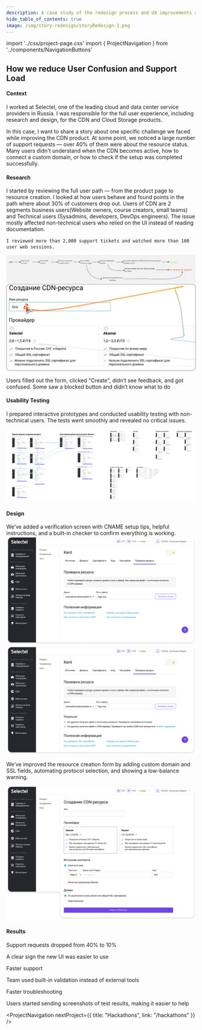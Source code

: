 ```yaml
---
description: A case study of the redesign process and UX improvements at Selectel
hide_table_of_contents: true
image: /img/story-redesign/storyRedesign-1.png
---
```


import '../css/project-page.css'
import { ProjectNavigation } from '../components/NavigationButtons'

<article>
<div className="container">


<div className="section-margin">
  
  # How we reduce User Confusion and Support Load

</div>

<section className="section-margin">

#### Context

I worked at Selectel, one of the leading cloud and data center service providers in Russia. I was responsible for the full user experience, including research and design, for the CDN and Cloud Storage products.

In this case, I want to share a story about one specific challenge we faced while improving the CDN product. At some point, we noticed a large number of support requests — over 40% of them were about the resource status. Many users didn't understand when the CDN becomes active, how to connect a custom domain, or how to check if the setup was completed successfully.
</section>

<section className="section-margin">

#### Research

<div className="columns">
  <div>
    I started by reviewing the full user path — from the product page to resource creation. I looked at how users behave and found points in the path where about 30% of customers drop out. Users of CDN are 2 segments business users(Website owners, course creators, small teams) and Technical users (Sysadmins, developers, DevOps engineers). The issue mostly affected non-technical users who relied on the UI instead of reading documentation.

    I reviewed more than 2,000 support tickets and watched more than 100 user web sessions.
  </div>
  <div>
    <img src="/img/story-redesign/storyRedesign-2.png" alt="User Journey Analysis" className="image image-with-border"/>
    <img src="/img/story-redesign/storyRedesign-3.png" alt="Usability testing" className="image image-with-border"/>
  </div>
</div>
</section>

<section className="section-margin">
 <span className="feedback-box">

  Users filled out the form, clicked "Create", didn’t see feedback, and got confused. Some saw a blocked button and didn’t know what to do
  </span>

</section>

<section className="section-margin">

#### Usability Testing

I prepared interactive prototypes and conducted usability testing with non-technical users. The tests went smoothly and revealed no critical issues.

<img src="/img/story-redesign/storyRedesign-5.png" alt="Prototypes" className="image"/>
 

</section>

<section className="section-margin">

  #### Design

  <div>
   We’ve added a verification screen with CNAME setup tips, helpful instructions, and a built-in checker to confirm everything is working.
  </div>

  <div className="image-grid">
      <img src="/img/story-redesign/Selectel_default_domain.png" alt="Selectel default domain" className="image"/>
      <img src="/img/story-redesign/Selectel_default_domain_after_check.png" alt="Domain after check" className="image"/>
  </div>
</section>

<section className="section-margin">

   We’ve improved the resource creation form by adding custom domain and SSL fields, automating protocol selection, and showing a low-balance warning.
  

<img src="/img/story-redesign/Selectel_form.png" alt="Selectel form" className="image"/>

</section>

<section className="section-margin">

#### Results

<div className="columns">
  <div className="feedback-box">
    Support requests dropped from 40% to 10%

   <p> A clear sign the new UI was easier to use</p>
  </div>
  <div className="feedback-box">
    Faster support

  <p>Team used built-in validation instead of external tools</p>
  </div>
</div>
<div className="feedback-box">
  Faster troubleshooting

  <p>Users started sending screenshots of test results, making it easier to help</p>
</div>
</section>


<ProjectNavigation nextProject={{ title: "Hackathons", link: "/hackathons" }} />

</div>
</article>